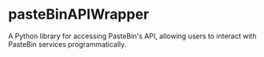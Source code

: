 # pasteBinAPIWrapper
A Python library for accessing PasteBin's API, allowing users to interact with PasteBin services programmatically.
